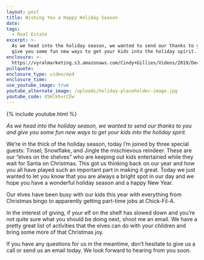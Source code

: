 ```yaml
---
layout: post
title: Wishing You a Happy Holiday Season
date:
tags:
  - Real Estate
excerpt: >-
  As we head into the holiday season, we wanted to send our thanks to you and
  give you some fun new ways to get your kids into the holiday spirit.
enclosure: >-
  https://vyralmarketing.s3.amazonaws.com/Cindy+Gillies/Videos/2019/December/Wishing+You+a+Happy+Holiday+Season.mp4
pullquote:
enclosure_type: video/mp4
enclosure_time:
use_youtube_image: true
youtube_alternate_image: /uploads/holiday-placeholder-image.jpg
youtube_code: X5HlkhvrCEw
---
```


{% include youtube.html %}

*As we head into the holiday season, we wanted to send our thanks to you and give you some fun new ways to get your kids into the holiday spirit.*

We’re in the thick of the holiday season, today I’m joined by three special guests: Tinsel, Snowflake, and Jingle the mischievous reindeer. These are our “elves on the shelves” who are keeping out kids entertained while they wait for Santa on Christmas. This got us thinking back on our year and how you all have played such an important part in making it great. Today we just wanted to let you know that you are always a bright spot in our day and we hope you have a wonderful holiday season and a happy New Year.

Our elves have been busy with our kids this year with everything from Christmas bingo to apparently getting part-time jobs at Chick-Fil-A.

In the interest of giving, if your elf on the shelf has slowed down and you’re not quite sure what you should be doing next, shoot me an email. We have a pretty great list of activities that the elves can do with your children and bring some more of that Christmas joy.&nbsp;

If you have any questions for us in the meantime, don’t hesitate to give us a call or send us an email today. We look forward to hearing from you soon.